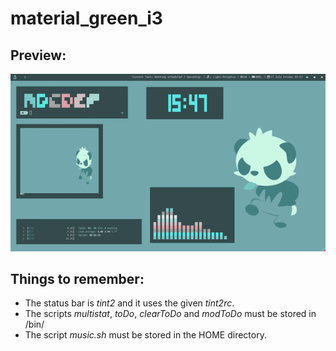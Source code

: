# material_green_i3
## Preview:

![alt text](s2.gif)

## Things to remember:
* The status bar is *tint2* and it uses the given *tint2rc*.
* The scripts *multistat*, *toDo*, *clearToDo* and *modToDo* must be stored in /bin/
* The script *music.sh* must be stored in the HOME directory.
